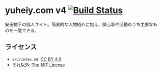 # yuheiy.com v4 [![Build Status](https://travis-ci.com/yuheiy/yuheiy.com-v4.svg?branch=master)](https://travis-ci.com/yuheiy/yuheiy.com-v4)

安田祐平の個人サイト。簡易的な人物紹介に加え、関心事や活動のうち主要なものを一覧できる。

## ライセンス

- `src/index.md`: [CC BY 4.0](https://creativecommons.org/licenses/by/4.0/)
- それ以外: [The MIT License](https://opensource.org/licenses/MIT)
